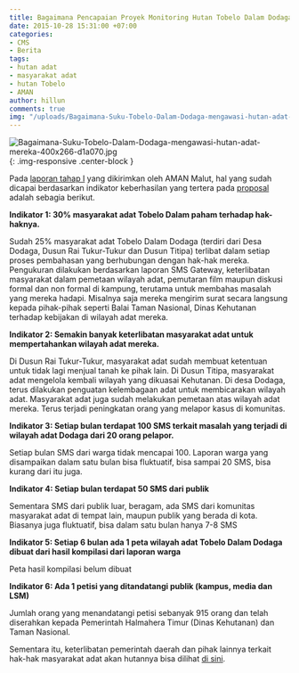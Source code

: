 ```yaml
---
title: Bagaimana Pencapaian Proyek Monitoring Hutan Tobelo Dalam Dodaga?
date: 2015-10-28 15:31:00 +07:00
categories:
- CMS
- Berita
tags:
- hutan adat
- masyarakat adat
- hutan Tobelo
- AMAN
author: hillun
comments: true
img: "/uploads/Bagaimana-Suku-Tobelo-Dalam-Dodaga-mengawasi-hutan-adat-mereka-400x266-d1a070.jpg"
---
```


![Bagaimana-Suku-Tobelo-Dalam-Dodaga-mengawasi-hutan-adat-mereka-400x266-d1a070.jpg](/uploads/Bagaimana-Suku-Tobelo-Dalam-Dodaga-mengawasi-hutan-adat-mereka-400x266-d1a070.jpg){: .img-responsive .center-block }

Pada [laporan tahap I](http://wiki.ciptamedia.org/wiki/Monitoring_Wilayah_Hutan_Suku_Tobelo_Dalam_Dodaga_dengan_Seluler/Laporan) yang dikirimkan oleh AMAN Malut, hal yang sudah dicapai berdasarkan indikator keberhasilan yang tertera pada [proposal](http://wiki.ciptamedia.org/wiki/Monitoring_Wilayah_Hutan_Suku_Tobelo_Dalam_Dodaga_dengan_Seluler) adalah sebagia berikut.

**Indikator 1: 30% masyarakat adat Tobelo Dalam paham terhadap hak-haknya.**

Sudah 25% masyarakat adat Tobelo Dalam Dodaga (terdiri dari Desa Dodaga, Dusun Rai Tukur-Tukur dan Dusun Titipa) terlibat dalam setiap proses pembahasan yang berhubungan dengan hak-hak mereka. Pengukuran dilakukan berdasarkan laporan SMS Gateway, keterlibatan masyarakat dalam pemetaan wilayah adat, pemutaran film maupun diskusi formal dan non formal di kampung, terutama untuk membahas masalah yang mereka hadapi. Misalnya saja mereka mengirim surat secara langsung kepada pihak-pihak seperti Balai Taman Nasional, Dinas Kehutanan terhadap kebijakan di wilayah adat mereka.

**Indikator 2: Semakin banyak keterlibatan masyarakat adat untuk mempertahankan wilayah adat mereka.**

Di Dusun Rai Tukur-Tukur, masyarakat adat sudah membuat ketentuan untuk tidak lagi menjual tanah ke pihak lain. Di Dusun Titipa, masyarakat adat mengelola kembali wilayah yang dikuasai Kehutanan. Di desa Dodaga, terus dilakukan penguatan kelembagaan adat untuk membicarakan wilayah adat. Masyarakat adat juga sudah melakukan pemetaan atas wilayah adat mereka. Terus terjadi peningkatan orang yang melapor kasus di komunitas.

**Indikator 3: Setiap bulan terdapat 100 SMS terkait masalah yang terjadi di wilayah adat Dodaga dari 20 orang pelapor.**

Setiap bulan SMS dari warga tidak mencapai 100. Laporan warga yang disampaikan dalam satu bulan bisa fluktuatif, bisa sampai 20 SMS, bisa kurang dari itu juga.

**Indikator 4: Setiap bulan terdapat 50 SMS dari publik**

Sementara SMS dari publik luar, beragam, ada SMS dari komunitas masyarakat adat di tempat lain, maupun publik yang berada di kota. Biasanya juga fluktuatif, bisa dalam satu bulan hanya 7-8 SMS

**Indikator 5: Setiap 6 bulan ada 1 peta wilayah adat Tobelo Dalam Dodaga dibuat dari hasil kompilasi dari laporan warga**

Peta hasil kompilasi belum dibuat

**Indikator 6: Ada 1 petisi yang ditandatangi publik (kampus, media dan LSM)**

Jumlah orang yang menandatangi petisi sebanyak 915 orang dan telah diserahkan kepada Pemerintah Halmahera Timur (Dinas Kehutanan) dan Taman Nasional.

Sementara itu, keterlibatan pemerintah daerah dan pihak lainnya terkait hak-hak masyarakat adat akan hutannya bisa dilihat [di sini](http://dukungan-pemerintah-daerah-dinas-kehutanan-dan-taman-nasional-terkait-hak-masyarakat-adat/).